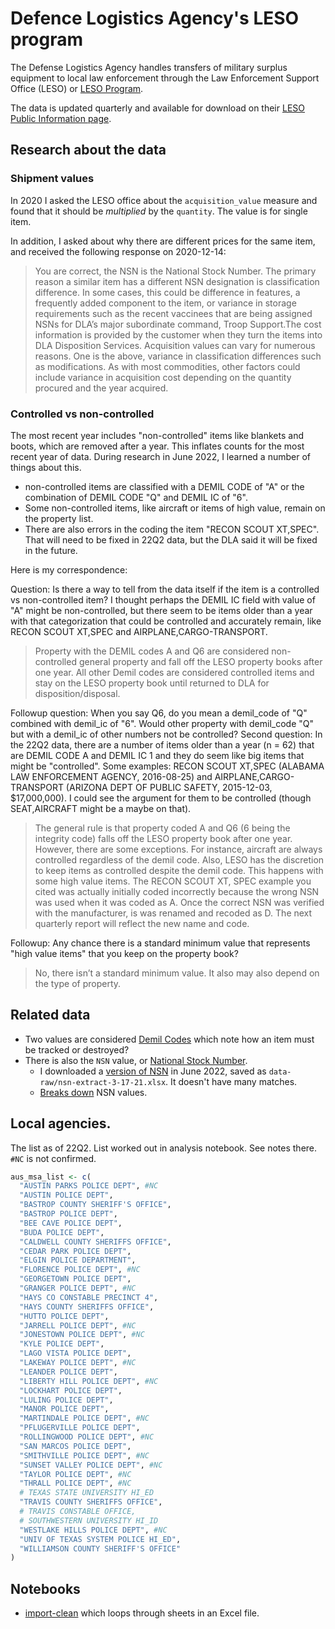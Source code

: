 # Defence Logistics Agency's LESO program

The Defense Logistics Agency handles transfers of military surplus equipment to local law enforcement through the Law Enforcement Support Office (LESO) or [LESO Program](https://www.dla.mil/DispositionServices/Offers/Reutilization/LawEnforcement/).

The data is updated quarterly and available for download on their [LESO Public Information page](https://www.dla.mil/DispositionServices/Offers/Reutilization/LawEnforcement/PublicInformation/).

## Research about the data

### Shipment values

In 2020 I asked the LESO office about the `acquisition_value` measure and found that it should be *multiplied* by the `quantity`. The value is for single item.

In addition, I asked about why there are different prices for the same item, and received the following response on 2020-12-14:

> You are correct, the NSN is the National Stock Number. The primary reason a similar item has a different NSN designation is classification difference.  In some cases, this could be difference in features, a frequently added component to the item, or variance in storage requirements such as the recent vaccinees that are being assigned NSNs for DLA’s major subordinate command, Troop Support.The cost information is provided by the customer when they turn the items into DLA Disposition Services. Acquisition values can vary for numerous reasons. One is the above, variance in classification differences such as modifications. As with most commodities, other factors could include variance in acquisition cost depending on the quantity procured and the year acquired.

### Controlled vs non-controlled

The most recent year includes "non-controlled" items like blankets and boots, which are removed after a year. This inflates counts for the most recent year of data. During research in June 2022, I learned a number of things about this.

- non-controlled items are classified with a DEMIL CODE of "A" or the combination of DEMIL CODE "Q" and DEMIL IC of "6".
- Some non-controlled items, like aircraft or items of high value, remain on the property list.
- There are also errors in the coding the item "RECON SCOUT XT,SPEC". That will need to be fixed in 22Q2 data, but the DLA said it will be fixed in the future.

Here is my correspondence:

Question: Is there a way to tell from the data itself if the item is a controlled vs non-controlled item? I thought perhaps the DEMIL IC field with value of "A" might be non-controlled, but there seem to be items older than a year with that categorization that could be controlled and accurately remain, like RECON SCOUT XT,SPEC and AIRPLANE,CARGO-TRANSPORT.

> Property with the DEMIL codes A and Q6 are considered non-controlled general property and fall off the LESO property books after one year. All other Demil codes are considered controlled items and stay on the LESO property book until returned to DLA for disposition/disposal.

Followup question: When you say Q6, do you mean a demil_code of "Q" combined with demil_ic of "6". Would other property with demil_code "Q" but with a demil_ic of other numbers not be controlled? Second question: In the 22Q2 data, there are a number of items older than a year (n = 62) that are DEMIL CODE A and DEMIL IC 1 and they do seem like big items that might be "controlled". Some examples: RECON SCOUT XT,SPEC (ALABAMA LAW ENFORCEMENT AGENCY, 2016-08-25) and AIRPLANE,CARGO-TRANSPORT (ARIZONA DEPT OF PUBLIC SAFETY, 2015-12-03, $17,000,000). I could see the argument for them to be controlled (though SEAT,AIRCRAFT might be a maybe on that).

> The general rule is that property coded A and Q6 (6 being the integrity code) falls off the LESO property book after one year. However, there are some exceptions. For instance, aircraft are always controlled regardless of the demil code. Also, LESO has the discretion to keep items as controlled despite the demil code. This happens with some high value items. The RECON SCOUT XT, SPEC example you cited was actually initially coded incorrectly because the wrong NSN was used when it was coded as A. Once the correct NSN was verified with the manufacturer, is was renamed and recoded as D. The next quarterly report will reflect the new name and code.

Followup: Any chance there is a standard minimum value that represents "high value items" that you keep on the property book? 

> No, there isn’t a standard minimum value. It also may also depend on the type of property.

## Related data

- Two values are considered [Demil Codes](https://www.dla.mil/HQ/LogisticsOperations/Services/FIC/DEMILCoding/DEMILCodes/) which note how an item must be tracked or destroyed?
- There is also the `NSN` value, or [National Stock Number](https://www.dla.mil/AboutDLA/News/NewsArticleView/Article/1933320/what-is-a-national-stock-number/).
  - I downloaded a [version of NSN](https://catalog.data.gov/dataset/national-stock-number-extract) in June 2022, saved as `data-raw/nsn-extract-3-17-21.xlsx`. It doesn't have many matches.
  - [Breaks down](https://www.dla.mil/AboutDLA/News/NewsArticleView/Article/1675036/dla-uses-national-stock-numbers-to-manage-supplies-efficiently-throughout-their/) NSN values.
  
## Local agencies.

The list as of 22Q2. List worked out in analysis notebook. See notes there. `#NC` is not confirmed.

```r
aus_msa_list <- c(
  "AUSTIN PARKS POLICE DEPT", #NC
  "AUSTIN POLICE DEPT",
  "BASTROP COUNTY SHERIFF'S OFFICE",
  "BASTROP POLICE DEPT",
  "BEE CAVE POLICE DEPT",
  "BUDA POLICE DEPT",
  "CALDWELL COUNTY SHERIFFS OFFICE",
  "CEDAR PARK POLICE DEPT",
  "ELGIN POLICE DEPARTMENT",
  "FLORENCE POLICE DEPT", #NC
  "GEORGETOWN POLICE DEPT",
  "GRANGER POLICE DEPT", #NC
  "HAYS CO CONSTABLE PRECINCT 4",
  "HAYS COUNTY SHERIFFS OFFICE",
  "HUTTO POLICE DEPT",
  "JARRELL POLICE DEPT", #NC
  "JONESTOWN POLICE DEPT", #NC
  "KYLE POLICE DEPT",
  "LAGO VISTA POLICE DEPT",
  "LAKEWAY POLICE DEPT", #NC
  "LEANDER POLICE DEPT",
  "LIBERTY HILL POLICE DEPT", #NC
  "LOCKHART POLICE DEPT",
  "LULING POLICE DEPT",
  "MANOR POLICE DEPT",
  "MARTINDALE POLICE DEPT", #NC
  "PFLUGERVILLE POLICE DEPT",
  "ROLLINGWOOD POLICE DEPT", #NC
  "SAN MARCOS POLICE DEPT",
  "SMITHVILLE POLICE DEPT", #NC
  "SUNSET VALLEY POLICE DEPT", #NC
  "TAYLOR POLICE DEPT", #NC
  "THRALL POLICE DEPT", #NC
  # TEXAS STATE UNIVERSITY HI_ED
  "TRAVIS COUNTY SHERIFFS OFFICE",
  # TRAVIS CONSTABLE OFFICE,
  # SOUTHWESTERN UNIVERSITY HI_ID
  "WESTLAKE HILLS POLICE DEPT", #NC
  "UNIV OF TEXAS SYSTEM POLICE HI_ED",
  "WILLIAMSON COUNTY SHERIFF'S OFFICE"
)
```

## Notebooks

- [import-clean](01-cleaning.qmd) which loops through sheets in an Excel file.


